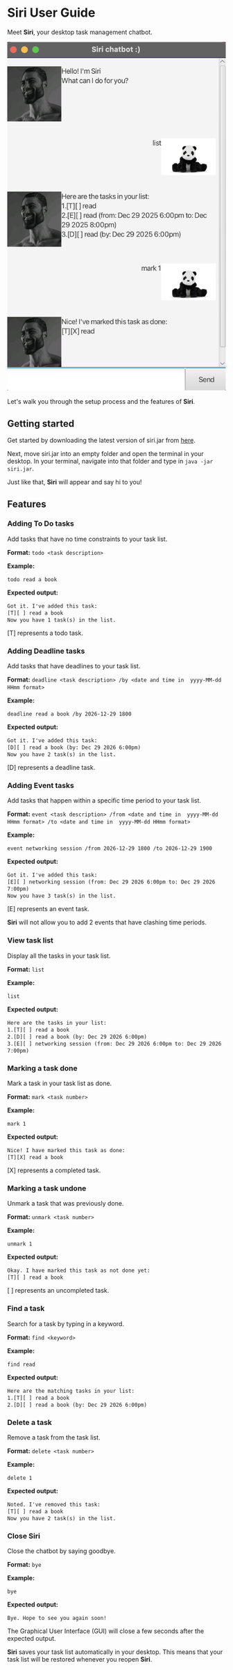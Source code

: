 # Siri User Guide

Meet **Siri**, your desktop task management chatbot.

![Siri Screenshot](UI.png)

Let's walk you through the setup process and the 
features of **Siri**.


## Getting started
Get started by downloading the latest version of siri.jar 
from [here](https://github.com/timothyleejin/ip/releases/). 

Next, move siri.jar into an empty folder and open the terminal in your desktop. 
In your terminal, navigate into that folder and type in `java -jar siri.jar`. 

Just like that, **Siri** will appear and say hi to you!


## Features
### Adding To Do tasks

Add tasks that have no time constraints to your task list.

**Format:** `todo <task description>`

**Example:**
```declarative
todo read a book
```

**Expected output:**
```declarative
Got it. I've added this task:
[T][ ] read a book
Now you have 1 task(s) in the list.
```
[T] represents a todo task.

### Adding Deadline tasks

Add tasks that have deadlines to your task list.

**Format:** `deadline <task description> /by <date and time in 
yyyy-MM-dd HHmm format>`

**Example:**
```declarative
deadline read a book /by 2026-12-29 1800
```

**Expected output:**
```declarative
Got it. I've added this task:
[D][ ] read a book (by: Dec 29 2026 6:00pm)
Now you have 2 task(s) in the list.
```
[D] represents a deadline task.

### Adding Event tasks

Add tasks that happen within a specific time period to your task list.

**Format:** `event <task description> /from <date and time in 
yyyy-MM-dd HHmm format> /to <date and time in 
yyyy-MM-dd HHmm format>`

**Example:**
```declarative
event networking session /from 2026-12-29 1800 /to 2026-12-29 1900
```

**Expected output:**
```declarative
Got it. I've added this task:
[E][ ] networking session (from: Dec 29 2026 6:00pm to: Dec 29 2026 7:00pm)
Now you have 3 task(s) in the list.
```
[E] represents an event task.

**Siri** will not allow you to add 2 events that have clashing time periods.

### View task list
Display all the tasks in your task list.

**Format:** `list`

**Example:**
```declarative
list
```

**Expected output:**
```declarative
Here are the tasks in your list:
1.[T][ ] read a book
2.[D][ ] read a book (by: Dec 29 2026 6:00pm)
3.[E][ ] networking session (from: Dec 29 2026 6:00pm to: Dec 29 2026 7:00pm)
```

### Marking a task done

Mark a task in your task list as done.

**Format:** `mark <task number>`

**Example:**
```declarative
mark 1
```

**Expected output:**
```declarative
Nice! I have marked this task as done:
[T][X] read a book
```

[X] represents a completed task.

### Marking a task undone

Unmark a task that was previously done.

**Format:** `unmark <task number>`

**Example:**
```declarative
unmark 1
```

**Expected output:**
```declarative
Okay. I have marked this task as not done yet:
[T][ ] read a book
```
[ ] represents an uncompleted task.

### Find a task

Search for a task by typing in a keyword.

**Format:** `find <keyword>`

**Example:**
```declarative
find read
```

**Expected output:**
```declarative
Here are the matching tasks in your list:
1.[T][ ] read a book
2.[D][ ] read a book (by: Dec 29 2026 6:00pm)
```

### Delete a task 

Remove a task from the task list.

**Format:** `delete <task number>`

**Example:**
```declarative
delete 1
```

**Expected output:**
```declarative
Noted. I've removed this task:
[T][ ] read a book
Now you have 2 task(s) in the list.
```

### Close Siri

Close the chatbot by saying goodbye.

**Format:** `bye`

**Example:**
```declarative
bye
```

**Expected output:**
```declarative
Bye. Hope to see you again soon!
```

The Graphical User Interface (GUI) will close a few seconds after the 
expected output.

**Siri** saves your task list automatically in your desktop. This means that 
your task list will be restored whenever you reopen **Siri**.